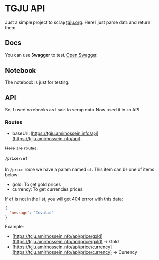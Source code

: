 # TGJU API

Just a simple project to scrap [tgju.org](https://www.tgju.org). Here I just parse data and return them.

## Docs

You can use **Swagger** to test. [Open Swagger](https://app.swaggerhub.com/apis-docs/AMIRHOSSEINMOHAMMADI/TGJU/1.0.0).

## Notebook

The notebook is just for testing.

## API

So, I used notebooks as I said to scrap data. Now used it in an API.

### Routes

- baseUrl: [https://tgju.amirhossein.info/api](https://tgju.amirhossein.info/api)

Here are routes.

#### `/price/:of`

In `/price` route we have a param named `of`. This item can be one of items below:

- gold: To get gold prices
- currency: To get currencies prices

If `of` is not in the list, you will get 404 errror with this data:

```json
{
  "message": "Invalid"
}
```

Example:

- [https://tgju.amirhossein.info/api/price/gold](https://tgju.amirhossein.info/api/price/gold) -> Gold
- [https://tgju.amirhossein.info/api/price/currency](https://tgju.amirhossein.info/api/price/currency) -> Currency

